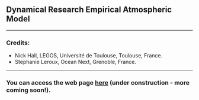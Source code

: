## Dynamical Research Empirical Atmospheric Model 
---
### Credits: 
* Nick Hall, LEGOS, Université de Toulouse, Toulouse, France.
* Stephanie Leroux, Ocean Next, Grenoble, France.


---
### You can access the web page [here](https://dream-gcm.github.io/web) (under construction - more coming soon!).